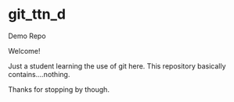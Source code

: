 # git_ttn_d
Demo Repo

Welcome! 

Just a student learning the use of git here.
This repository basically contains....nothing.

Thanks for stopping by though.
